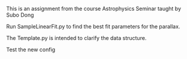 This is an assignment from the course Astrophysics Seminar taught by Subo Dong  

Run SampleLinearFit.py to find the best fit parameters for the parallax.

The Template.py is intended to clarify the data structure.  

Test the new config